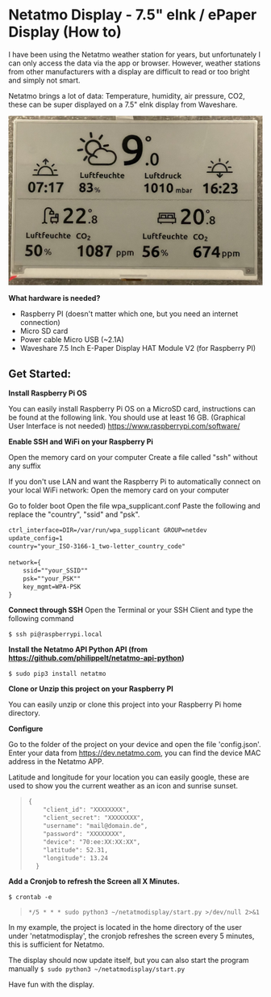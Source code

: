 
# Netatmo Display - 7.5" eInk / ePaper Display (How to)

I have been using the Netatmo weather station for years, but unfortunately I can only access the data via the app or browser. However, weather stations from other manufacturers with a display are difficult to read or too bright and simply not smart. 

Netatmo brings a lot of data: Temperature, humidity, air pressure, CO2, these can be super displayed on a 7.5" eInk display from Waveshare. 

![Netatmo Display eInk](https://raw.githubusercontent.com/bergerbyte/netatmodisplay/main/assets/example.jpeg)

**What hardware is needed?**
- Raspberry PI (doesn't matter which one, but you need an internet connection)
- Micro SD card 
- Power cable Micro USB (~2.1A)
- Waveshare 7.5 Inch E-Paper Display HAT Module V2 (for Raspberry PI)

## Get Started:
**Install Raspberry Pi OS** 

You can easily install Raspberry Pi OS on a MicroSD card, instructions can be found at the following link. You should use at least 16 GB. (Graphical User Interface is not needed)
https://www.raspberrypi.com/software/

**Enable SSH and WiFi on your Raspberry Pi**

Open the memory card on your computer 
Create a file called "ssh" without any suffix


If you don't use LAN and want the Raspberry Pi to automatically connect on your local WiFi network:
Open the memory card on your computer

Go to folder boot Open the file wpa_supplicant.conf Paste the following and replace the "country", "ssid" and "psk".

    ctrl_interface=DIR=/var/run/wpa_supplicant GROUP=netdev
    update_config=1
    country="your_ISO-3166-1_two-letter_country_code"
    
    network={
        ssid=""your_SSID""
        psk=""your_PSK""
        key_mgmt=WPA-PSK
    }

**Connect through SSH**
Open the Terminal or your SSH Client and type the following command

    $ ssh pi@raspberrypi.local


**Install the Netatmo API Python API (from https://github.com/philippelt/netatmo-api-python)**

    $ sudo pip3 install netatmo



**Clone or Unzip this project on your Raspberry PI**

You can easily unzip or clone this project into your Raspberry Pi home directory.

**Configure**

Go to the folder of the project on your device and open the file 'config.json'.
Enter your data from https://dev.netatmo.com, you can find the device MAC address in the Netatmo APP.

Latitude and longitude for your location you can easily google, these are used to show you the current weather as an icon and sunrise sunset. 

>     {
>         "client_id": "XXXXXXXX",
>         "client_secret": "XXXXXXXX",
>         "username": "mail@domain.de",
>         "password": "XXXXXXXX",
>         "device": "70:ee:XX:XX:XX",
>         "latitude": 52.31,
>         "longitude": 13.24
>       }

**Add a Cronjob to refresh the Screen all X Minutes.**

    $ crontab -e

>     */5 * * * sudo python3 ~/netatmodisplay/start.py >/dev/null 2>&1

In my example, the project is located in the home directory of the user under 'netatmodisplay', the cronjob refreshes the screen every 5 minutes, this is sufficient for Netatmo. 

The display should now update itself, but you can also start the program manually `$ sudo python3 ~/netatmodisplay/start.py`

Have fun with the display.
